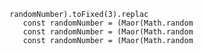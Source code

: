                  randomNumber).toFixed(3).replac
                    const randomNumber = (Maor(Math.random
                    const randomNumber = (Maor(Math.random
                    const randomNumber = (Maor(Math.random
